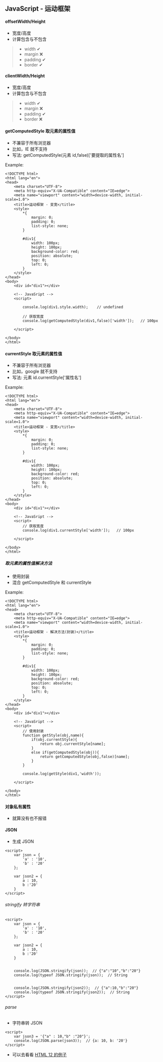 ## JavaScript - 运动框架

#### offsetWidth/Height
+ 宽度/高度
+ 计算包含与不包含
> + width   ✔
> + margin  ❌
> + padding ✔
> + border  ✔

#### clientWidth/Height
+ 宽度/高度
+ 计算包含与不包含
> + width   ✔
> + margin  ❌
> + padding ✔
> + border  ❌

#### getComputedStyle 取元素的属性值
+ 不兼容于所有浏览器
+ 比如，IE 就不支持
+ 写法: getComputedStyle(元素 id,false)['要提取的属性名']

Example:
```
<!DOCTYPE html>
<html lang="en">
<head>
    <meta charset="UTF-8">
    <meta http-equiv="X-UA-Compatible" content="IE=edge">
    <meta name="viewport" content="width=device-width, initial-scale=1.0">
    <title>运动框架 - 变宽</title>
    <style>
        *{
            margin: 0;
            padding: 0;
            list-style: none;
        }

        #div1{
            width: 100px;
            height: 100px;
            background-color: red;
            position: absolute;
            top: 0;
            left: 0;
        }
    </style>
</head>
<body>
    <div id="div1"></div>

    <!-- JavaSript -->
    <script>

        console.log(div1.style.width);    // undefined

        // 获取宽度
        console.log(getComputedStyle(div1,false)['width']);   // 100px

    </script>
    
</body>
</html>
```


#### currentStyle 取元素的属性值
+ 不兼容于所有浏览器
+ 比如，google 就不支持
+ 写法: 元素 id.currentStyle['属性名']

Example:
```
<!DOCTYPE html>
<html lang="en">
<head>
    <meta charset="UTF-8">
    <meta http-equiv="X-UA-Compatible" content="IE=edge">
    <meta name="viewport" content="width=device-width, initial-scale=1.0">
    <title>运动框架 - 变宽</title>
    <style>
        *{
            margin: 0;
            padding: 0;
            list-style: none;
        }

        #div1{
            width: 100px;
            height: 100px;
            background-color: red;
            position: absolute;
            top: 0;
            left: 0;
        }
    </style>
</head>
<body>
    <div id="div1"></div>

    <!-- JavaSript -->
    <script>
        // 获取宽度
        console.log(div1.currentStyle['width']);   // 100px

    </script>
    
</body>
</html>
```

##### 取元素的属性值解决方法
+ 使用封装
+ 混合 getComputedStyle 和 currentStyle

Example:
```
<!DOCTYPE html>
<html lang="en">
<head>
    <meta charset="UTF-8">
    <meta http-equiv="X-UA-Compatible" content="IE=edge">
    <meta name="viewport" content="width=device-width, initial-scale=1.0">
    <title>运动框架 - 解决方法(封装)</title>
    <style>
        *{
            margin: 0;
            padding: 0;
            list-style: none;
        }

        #div1{
            width: 100px;
            height: 100px;
            background-color: red;
            position: absolute;
            top: 0;
            left: 0;
        }
    </style>
</head>
<body>
    <div id="div1"></div>

    <!-- JavaSript -->
    <script>
        // 使用封装
        function getStyle(obj,name){
            if(obj.currentStyle){
                return obj.currentStyle[name];
            }
            else if(getComputedStyle(obj)){
                return getComputedStyle(obj,false)[name];
            }
        }

        console.log(getStyle(div1,'width'));

    </script>
    
</body>
</html>
```


#### 对象私有属性
+ 就算没有也不报错


#### JSON 
+ 生成 JSON

```
<script>
    var json = {
        'a' : '10',
        'b' : '20'
    };

    var json2 = {
        a : 10,
        b :'20'
    }
</script>
```

###### stringify 转字符串
```
<script>
    var json = {
        'a' : '10',
        'b' : '20'
    };

    var json2 = {
        a : 10,
        b :'20'
    }


    console.log(JSON.stringify(json));  // {"a":"10","b":"20"}
    console.log(typeof JSON.stringify(json));  // String


    console.log(JSON.stringify(json2));  // {"a":10,"b":"20"}
    console.log(typeof JSON.stringify(json2));  // String
</script>
```

###### parse
+ 字符串转 JSON

```
<script>
    var json3 = '{"a" : 10,"b" :"20"}';
    console.log(JSON.parse(json3));  // {a: 10, b: '20'}
</script>
```
+ 可以去看看 [HTML 12 的例子](https://github.com/Tgc020202/Front-End-Learning/blob/main/demo/day%2049%20JS%20Motion%20Frame/12_simple_motion_frame_via_json.html)
